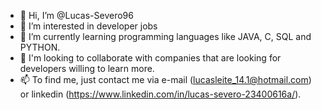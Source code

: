 - 👋 Hi, I’m @Lucas-Severo96
- 👀 I’m interested in developer jobs
- 🌱 I’m currently learning programming languages like JAVA, C, SQL and PYTHON.
- 💞️ I'm looking to collaborate with companies that are looking for developers willing to learn more.
- 📫 To find me, just contact me via e-mail (lucasleite_14.1@hotmail.com) or linkedin (https://www.linkedin.com/in/lucas-severo-23400616a/).

<!---
Lucas-Severo96/Lucas-Severo96 is a ✨ special ✨ repository because its `README.md` (this file) appears on your GitHub profile.
You can click the Preview link to take a look at your changes.
--->
